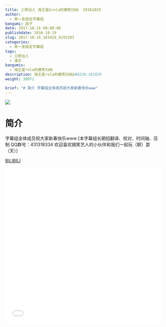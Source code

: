 ```yaml
---
title: 三明治人 海王星&rola的爆笑归纳  20161029
author: 
  - 来一发就走字幕组
bangumi: 段子
date: 2017-10-16 00:00:00
publishdate: 2016-10-29
slug: 2017-10-16_161029_8293203
categories: 
  - 来一发就走字幕组
tags: 
  - 三明治人
  - 漫才
bangumis: 
  - 海王星rola的爆笑归纳
description: 海王星rola的爆笑归纳&#8226;161029
weight: 38971

brief: "# 简介 字幕组全体成员祝大家新春快乐www"
---
```


![](https://i.imgur.com/T6wZwaQ.jpg)

# 简介  
字幕组全体成员祝大家新春快乐www [本字幕组长期招翻译、校对、时间轴、压制   QQ群号：431318334 欢迎喜欢搞笑艺人的小伙伴和我们一起玩（聊）耍 （天）]

  [BILIBILI](https://www.bilibili.com/video/av8293203/)


<div class="vcontainer">  <iframe class='video' src="//www.bilibili.com/blackboard/player.html?aid=8293203" width="100%" height="500" frameborder="0" allowfullscreen="allowfullscreen"></iframe></div>
